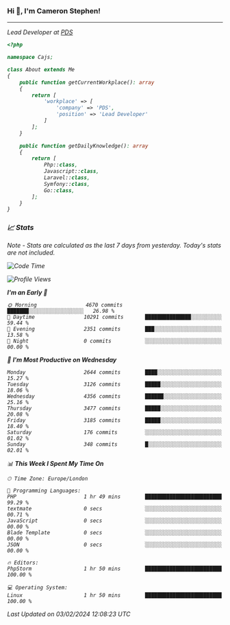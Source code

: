 ### Hi 👋, I'm Cameron Stephen!
<hr>
<p><em>Lead Developer at <a href="https://prindatasolutions.co.uk">PDS</a></p>


```php
<?php

namespace Cajs;

class About extends Me
{
    public function getCurrentWorkplace(): array
    {
        return [
            'workplace' => [
                'company' => 'PDS',
                'position' => 'Lead Developer'
            ]
        ];
    }

    public function getDailyKnowledge(): array
    {
        return [
            Php::class,
            Javascript::class,
            Laravel::class,
            Symfony::class,
            Go::class,
        ];
    }
}
```

### 📈 Stats
<p><em>Note - Stats are calculated as the last 7 days from yesterday. Today's stats are not included.</em></p>


<!--START_SECTION:waka-->
![Code Time](http://img.shields.io/badge/Code%20Time-3%2C648%20hrs%209%20mins-blue)

![Profile Views](http://img.shields.io/badge/Profile%20Views-0-blue)

**I'm an Early 🐤** 

```text
🌞 Morning                4670 commits        ███████░░░░░░░░░░░░░░░░░░   26.98 % 
🌆 Daytime                10291 commits       ███████████████░░░░░░░░░░   59.44 % 
🌃 Evening                2351 commits        ███░░░░░░░░░░░░░░░░░░░░░░   13.58 % 
🌙 Night                  0 commits           ░░░░░░░░░░░░░░░░░░░░░░░░░   00.00 % 
```
📅 **I'm Most Productive on Wednesday** 

```text
Monday                   2644 commits        ████░░░░░░░░░░░░░░░░░░░░░   15.27 % 
Tuesday                  3126 commits        █████░░░░░░░░░░░░░░░░░░░░   18.06 % 
Wednesday                4356 commits        ██████░░░░░░░░░░░░░░░░░░░   25.16 % 
Thursday                 3477 commits        █████░░░░░░░░░░░░░░░░░░░░   20.08 % 
Friday                   3185 commits        █████░░░░░░░░░░░░░░░░░░░░   18.40 % 
Saturday                 176 commits         ░░░░░░░░░░░░░░░░░░░░░░░░░   01.02 % 
Sunday                   348 commits         █░░░░░░░░░░░░░░░░░░░░░░░░   02.01 % 
```


📊 **This Week I Spent My Time On** 

```text
🕑︎ Time Zone: Europe/London

💬 Programming Languages: 
PHP                      1 hr 49 mins        █████████████████████████   99.29 % 
textmate                 0 secs              ░░░░░░░░░░░░░░░░░░░░░░░░░   00.71 % 
JavaScript               0 secs              ░░░░░░░░░░░░░░░░░░░░░░░░░   00.00 % 
Blade Template           0 secs              ░░░░░░░░░░░░░░░░░░░░░░░░░   00.00 % 
JSON                     0 secs              ░░░░░░░░░░░░░░░░░░░░░░░░░   00.00 % 

🔥 Editors: 
PhpStorm                 1 hr 50 mins        █████████████████████████   100.00 % 

💻 Operating System: 
Linux                    1 hr 50 mins        █████████████████████████   100.00 % 
```


 Last Updated on 03/02/2024 12:08:23 UTC
<!--END_SECTION:waka-->
